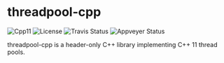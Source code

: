 # threadpool-cpp

![Cpp11](https://img.shields.io/badge/C%2B%2B-11-blue.svg)
![License](https://img.shields.io/packagist/l/doctrine/orm.svg)
![Travis Status](https://travis-ci.org/Rookfighter/threadpool-cpp.svg?branch=master)
![Appveyer Status](https://ci.appveyor.com/api/projects/status/wyync9funyv13o6f?svg=true)

threadpool-cpp is a header-only C++ library implementing C++ 11 thread pools.
